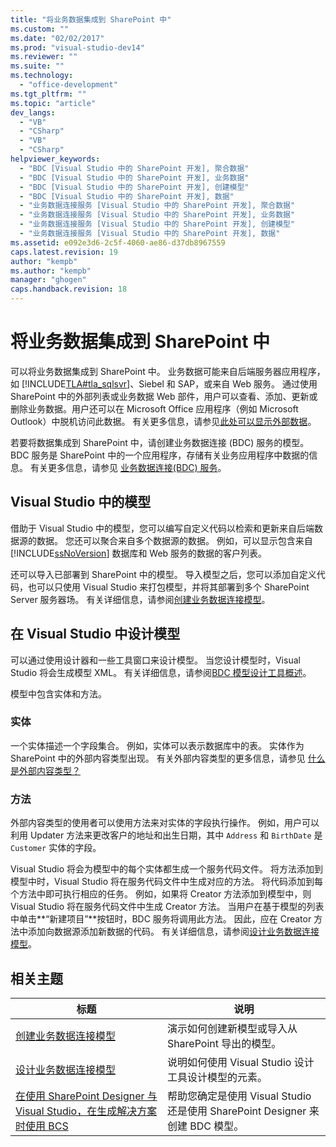 ```yaml
---
title: "将业务数据集成到 SharePoint 中"
ms.custom: ""
ms.date: "02/02/2017"
ms.prod: "visual-studio-dev14"
ms.reviewer: ""
ms.suite: ""
ms.technology: 
  - "office-development"
ms.tgt_pltfrm: ""
ms.topic: "article"
dev_langs: 
  - "VB"
  - "CSharp"
  - "VB"
  - "CSharp"
helpviewer_keywords: 
  - "BDC [Visual Studio 中的 SharePoint 开发], 聚合数据"
  - "BDC [Visual Studio 中的 SharePoint 开发], 业务数据"
  - "BDC [Visual Studio 中的 SharePoint 开发], 创建模型"
  - "BDC [Visual Studio 中的 SharePoint 开发], 数据"
  - "业务数据连接服务 [Visual Studio 中的 SharePoint 开发], 聚合数据"
  - "业务数据连接服务 [Visual Studio 中的 SharePoint 开发], 业务数据"
  - "业务数据连接服务 [Visual Studio 中的 SharePoint 开发], 创建模型"
  - "业务数据连接服务 [Visual Studio 中的 SharePoint 开发], 数据"
ms.assetid: e092e3d6-2c5f-4060-ae86-d37db8967559
caps.latest.revision: 19
author: "kempb"
ms.author: "kempb"
manager: "ghogen"
caps.handback.revision: 18
---
```

# 将业务数据集成到 SharePoint 中
  可以将业务数据集成到 SharePoint 中。  业务数据可能来自后端服务器应用程序，如 [!INCLUDE[TLA#tla_sqlsvr](../sharepoint/includes/tlasharptla-sqlsvr-md.md)]、Siebel 和 SAP，或来自 Web 服务。  通过使用 SharePoint 中的外部列表或业务数据 Web 部件，用户可以查看、添加、更新或删除业务数据。用户还可以在 Microsoft Office 应用程序（例如 Microsoft Outlook）中脱机访问此数据。  有关更多信息，请参见[此处可以显示外部数据](http://go.microsoft.com/fwlink/?LinkId=169295)。  
  
 若要将数据集成到 SharePoint 中，请创建业务数据连接 \(BDC\) 服务的模型。  BDC 服务是 SharePoint 中的一个应用程序，存储有关业务应用程序中数据的信息。  有关更多信息，请参见 [业务数据连接\(BDC\) 服务](http://go.microsoft.com/fwlink/?LinkID=169276)。  
  
## Visual Studio 中的模型  
 借助于 Visual Studio 中的模型，您可以编写自定义代码以检索和更新来自后端数据源的数据。  您还可以聚合来自多个数据源的数据。  例如，可以显示包含来自 [!INCLUDE[ssNoVersion](../sharepoint/includes/ssnoversion-md.md)] 数据库和 Web 服务的数据的客户列表。  
  
 还可以导入已部署到 SharePoint 中的模型。  导入模型之后，您可以添加自定义代码，也可以只使用 Visual Studio 来打包模型，并将其部署到多个 SharePoint Server 服务器场。  有关详细信息，请参阅[创建业务数据连接模型](../sharepoint/creating-a-business-data-connectivity-model.md)。  
  
## 在 Visual Studio 中设计模型  
 可以通过使用设计器和一些工具窗口来设计模型。  当您设计模型时，Visual Studio 将会生成模型 XML。  有关详细信息，请参阅[BDC 模型设计工具概述](../sharepoint/bdc-model-design-tools-overview.md)。  
  
 模型中包含实体和方法。  
  
### 实体  
 一个实体描述一个字段集合。  例如，实体可以表示数据库中的表。  实体作为 SharePoint 中的外部内容类型出现。  有关外部内容类型的更多信息，请参见 [什么是外部内容类型？](http://go.microsoft.com/fwlink/?LinkId=169293)  
  
### 方法  
 外部内容类型的使用者可以使用方法来对实体的字段执行操作。  例如，用户可以利用 Updater 方法来更改客户的地址和出生日期，其中 `Address` 和 `BirthDate` 是 `Customer` 实体的字段。  
  
 Visual Studio 将会为模型中的每个实体都生成一个服务代码文件。  将方法添加到模型中时，Visual Studio 将在服务代码文件中生成对应的方法。  将代码添加到每个方法中即可执行相应的任务。  例如，如果将 Creator 方法添加到模型中，则 Visual Studio 将在服务代码文件中生成 Creator 方法。  当用户在基于模型的列表中单击**“新建项目”**按钮时，BDC 服务将调用此方法。  因此，应在 Creator 方法中添加向数据源添加新数据的代码。  有关详细信息，请参阅[设计业务数据连接模型](../sharepoint/designing-a-business-data-connectivity-model.md)。  
  
## 相关主题  
  
|标题|说明|  
|--------|--------|  
|[创建业务数据连接模型](../sharepoint/creating-a-business-data-connectivity-model.md)|演示如何创建新模型或导入从 SharePoint 导出的模型。|  
|[设计业务数据连接模型](../sharepoint/designing-a-business-data-connectivity-model.md)|说明如何使用 Visual Studio 设计工具设计模型的元素。|  
|[在使用 SharePoint Designer 与 Visual Studio，在生成解决方案时使用 BCS](http://go.microsoft.com/fwlink/?LinkID=183448)|帮助您确定是使用 Visual Studio 还是使用 SharePoint Designer 来创建 BDC 模型。|  
  
  